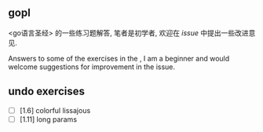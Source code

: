 ## gopl

<go语言圣经> 的一些练习题解答, 笔者是初学者, 欢迎在 _issue_ 中提出一些改进意见.

Answers to some of the exercises in the <The Go Programming Language>, I am a beginner and would welcome suggestions for improvement in the issue.


## undo exercises

- [ ] [1.6] colorful lissajous
- [ ] [1.11] long params